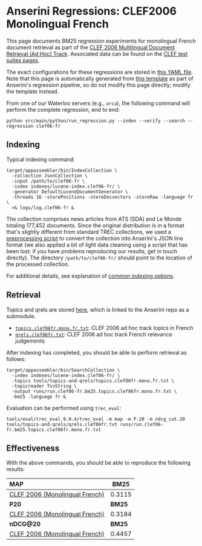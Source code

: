 # Anserini Regressions: CLEF2006 Monolingual French

This page documents BM25 regression experiments for monolingual French document retrieval as part of the [CLEF 2006 Multilingual Document Retrieval (Ad Hoc) Track](http://www.clef-initiative.eu/edition/clef2006).
Associated data can be found on the [CLEF test suites pages](http://www.clef-initiative.eu/dataset/corpus).

The exact configurations for these regressions are stored in [this YAML file](../../src/main/resources/regression/clef06-fr.yaml).
Note that this page is automatically generated from [this template](../../src/main/resources/docgen/templates/clef06-fr.template) as part of Anserini's regression pipeline, so do not modify this page directly; modify the template instead.

From one of our Waterloo servers (e.g., `orca`), the following command will perform the complete regression, end to end:

```
python src/main/python/run_regression.py --index --verify --search --regression clef06-fr
```

## Indexing

Typical indexing command:

```
target/appassembler/bin/IndexCollection \
  -collection JsonCollection \
  -input /path/to/clef06-fr \
  -index indexes/lucene-index.clef06-fr/ \
  -generator DefaultLuceneDocumentGenerator \
  -threads 16 -storePositions -storeDocvectors -storeRaw -language fr \
  >& logs/log.clef06-fr &
```

The collection comprises news articles from ATS (SDA) and Le Monde totaling 177,452 documents.
Since the original distribution is in a format that's slightly different from standard TREC collections, we used a [preprocessing script](../src/main/python/clir/document_preprocess.py) to convert the collection into Anserini's JSON line format (we also applied a bit of light data cleaning using a script that has been lost; if you have problems reproducing our results, get in touch directly).
The directory `/path/to/clef06-fr/` should point to the location of the processed collection.

For additional details, see explanation of [common indexing options](common-indexing-options.md).

## Retrieval

Topics and qrels are stored [here](https://github.com/castorini/anserini-tools/tree/master/topics-and-qrels), which is linked to the Anserini repo as a submodule.

+ [`topics.clef06fr.mono.fr.txt`](https://github.com/castorini/anserini-tools/tree/master/topics-and-qrels/topics.clef06fr.mono.fr.txt): CLEF 2006 ad hoc track topics in French
+ [`qrels.clef06fr.txt`](https://github.com/castorini/anserini-tools/tree/master/topics-and-qrels/qrels.clef06fr.txt): CLEF 2006 ad hoc track French relevance judgements

After indexing has completed, you should be able to perform retrieval as follows:

```
target/appassembler/bin/SearchCollection \
  -index indexes/lucene-index.clef06-fr/ \
  -topics tools/topics-and-qrels/topics.clef06fr.mono.fr.txt \
  -topicreader TsvString \
  -output runs/run.clef06-fr.bm25.topics.clef06fr.mono.fr.txt \
  -bm25 -language fr &
```

Evaluation can be performed using `trec_eval`:

```
tools/eval/trec_eval.9.0.4/trec_eval -m map -m P.20 -m ndcg_cut.20 tools/topics-and-qrels/qrels.clef06fr.txt runs/run.clef06-fr.bm25.topics.clef06fr.mono.fr.txt
```

## Effectiveness

With the above commands, you should be able to reproduce the following results:

| **MAP**                                                                                                      | **BM25**  |
|:-------------------------------------------------------------------------------------------------------------|-----------|
| [CLEF 2006 (Monolingual French)](https://github.com/castorini/anserini-tools/tree/master/topics-and-qrels/topics.clef06fr.mono.fr.txt)| 0.3115    |
| **P20**                                                                                                      | **BM25**  |
| [CLEF 2006 (Monolingual French)](https://github.com/castorini/anserini-tools/tree/master/topics-and-qrels/topics.clef06fr.mono.fr.txt)| 0.3184    |
| **nDCG@20**                                                                                                  | **BM25**  |
| [CLEF 2006 (Monolingual French)](https://github.com/castorini/anserini-tools/tree/master/topics-and-qrels/topics.clef06fr.mono.fr.txt)| 0.4457    |
